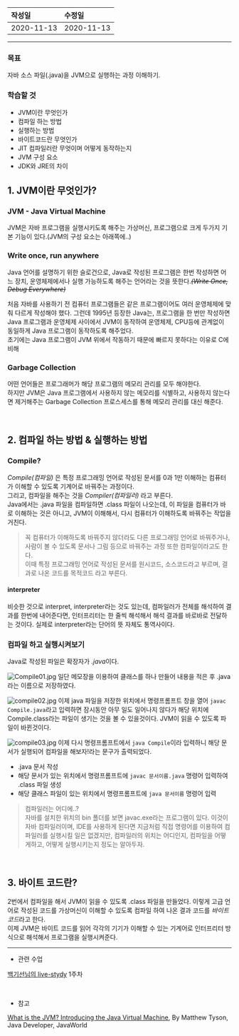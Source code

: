 |작성일|수정일|
|:----|:----|
|2020-11-13|2020-11-13|

--------

### 목표

자바 소스 파일(.java)을 JVM으로 실행하는 과정 이해하기.

### 학습할 것
- JVM이란 무엇인가
- 컴파일 하는 방법
- 실행하는 방법
- 바이트코드란 무엇인가
- JIT 컴파일러란 무엇이며 어떻게 동작하는지
- JVM 구성 요소
- JDK와 JRE의 차이

## 1. JVM이란 무엇인가?

### JVM - Java Virtual Machine

JVM은 자바 프로그램을 실행시키도록 해주는 가상머신, 프로그램으로 크게 두가지 기본 기능이 있다.(JVM의 구성 요소는 아래쪽에..)

### Write once, run anywhere

Java 언어를 설명하기 위한 슬로건으로, Java로 작성된 프로그램은 한번 작성하면 어느 장치, 운영체제에서나 실행 가능하도록 해주는 언어라는 것을 뜻한다.~~*(Write Once, Debug Everywhere)*~~

처음 자바를 사용하기 전 컴퓨터 프로그램들은 같은 프로그램이어도 여러 운영체제에 맞춰 다르게 작성해야 했다.
그런데 1995년 등장한 Java는, 프로그램을 한 번만 작성하면 Java 프로그램과 운영체제 사이에서 JVM이 동작하여 운영체제, CPU등에 관계없이 동일하게 Java 프로그램이 동작하도록 해주었다.<br>
초기에는 Java 프로그램이 JVM 위에서 작동하기 때문에 빠르지 못하다는 이유로 C에 비해 

### Garbage Collection

어떤 언어들은 프로그래머가 해당 프로그램의 메모리 관리를 모두 해야한다.<br>
하지만 JVM은 Java 프로그램에서 사용하지 않는 메모리를 식별하고, 사용하지 않는다면 제거해주는 Garbage Collection 프로스세스를 통해 메모리 관리를 대신 해준다.

<br>

## 2. 컴파일 하는 방법 & 실행하는 방법

### Compile?

*Compile(컴파일)* 은 특정 프로그래밍 언어로 작성된 문서를 0과 1만 이해하는 컴퓨터가 이해할 수 있도록 기계어로 바꿔주는 과정이다.<br>
그리고, 컴파일을 해주는 것을 *Compiler(컴파일러)* 라고 부른다.<br>
Java에서는 .java 파일을 컴파일하면 .class 파일이 나오는데, 이 파일을 컴퓨터가 바로 이해하는 것은 아니고, JVM이 이해해서, 다시 컴퓨터가 이해하도록 바꿔주는 작업을 거친다.
> 꼭 컴퓨터가 이해하도록 바꿔주지 않더라도 다른 프로그래밍 언어로 바꿔주거나, 사람이 볼 수 있도록 문서나 그림 등으로 바꿔주는 과정 또한 컴파일이라고도 한다.<br>
> 이때 특정 프로그래밍 언어로 작성된 문서를 원시코드, 소스코드라고 부르며, 결과로 나온 코드를 목적코드 라고 부른다.

#### interpreter

비슷한 것으로 interpret, interpreter라는 것도 있는데, 컴파일러가 전체를 해석하여 결과를 한번에 내어준다면, 인터프리터는 한 줄씩 해석해서 해석 결과를 바로바로 전달하는 것이다. 실제로 interpreter라는 단어의 뜻 자체도 통역사이다.

### 컴파일 하고 실행시켜보기

Java로 작성된 파일은 확장자가 *.java*이다.

![Compile01.jpg]()
일단 메모장을 이용하여 클래스를 하나 만들어 내용을 적은 후 .java라는 이름으로 저장하였다.

![compile02.jpg]()
이제 java 파일을 저장한 위치에서 명령프롬프트 창을 열어 `javac Compile.java`라고 입력하면 잠시동안 아무 일도 일어나지 않다가 해당 위치에 Compile.class라는 파일이 생기는 것을 볼 수 있을것이다. JVM이 읽을 수 있도록 파일이 바뀐것이다.

![compile03.jpg]()
이제 다시 명령프롬프트에서 `java Compile`이라 입력하니 해당 문서가 실행되어 컴파일을 해보자!라는 문구가 출력되었다.

- .java 문서 작성
- 해당 문서가 있는 위치에서 명령프롬프트에 `javac 문서이름.java` 명령어 입력하여 .class 파일 생성
- 해당 클래스 파일이 있는 위치에서 명령프롬프트에 `java 문서이름` 명령어 입력

> 컴파일러는 어디에..?<br>
> 자바를 설치한 위치의 bin 폴더를 보면 javac.exe라는 프로그램이 있다. 이것이 자바 컴파일러이며, IDE를 사용하게 된다면 지금처럼 직접 명령어를 이용하여 컴파일러를 실행시킬 일은 없겠지만, 컴파일러의 위치는 어디인지, 컴파일을 어떻게하고, 어떻게 실행시키는지 정도는 알아두자.

<br>

## 3. 바이트 코드란?

2번에서 컴파일을 해서 JVM이 읽을 수 있도록 .class 파일을 만들었다. 이렇게 고급 언어로 작성된 코드를 가상머신이 이해할 수 있도록 컴파일 하여 나온 결과 코드를 *바이트 코드*라고 한다.<br>
이제 JVM은 바이트 코드를 읽어 각각의 기기가 이해할 수 있는 기계어로 인터프리터 방식으로 해석해서 프로그램을 실행시켜준다.





<hr>

- 관련 수업

[백기선님의 live-stydy](https://github.com/whiteship/live-study/issues) 1주차

<br>

- 참고

[What is the JVM? Introducing the Java Virtual Machine](https://www.infoworld.com/article/3272244/what-is-the-jvm-introducing-the-java-virtual-machine.html), By Matthew Tyson, Java Developer, JavaWorld
